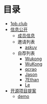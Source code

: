 # 目录

* [1pb.club](README.md)
* [信息公开](disclosure.md)
  * [成员信息](disclosure/members.md)
  * 邀请列表
    * [askuy](disclosure/invitations/askuy.md)
  * 自荐列表
    * [Wukong](disclosure/self-recommandations/WuKong.md)
    * [WuKong](disclosure/self-recommandations/WuKong.md)
    * [qcrao](disclosure/self-recommandations/qcrao.md)
    * [Jason](disclosure/self-recommandations/Jason.md)
    * [7Ethan](disclosure/self-recommandations/7Ethan.md)
    * [Le](disclosure/self-recommandations/Le.md)
* [开源项目提案](open-source-project-proposals.md)
  * [demo](proposals/demo.md)


